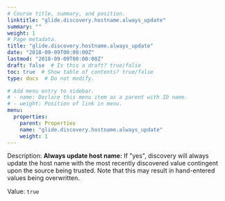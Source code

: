 ```yaml
---
# Course title, summary, and position.
linktitle: "glide.discovery.hostname.always_update"
summary: ""
weight: 1
# Page metadata.
title: "glide.discovery.hostname.always_update"
date: "2018-09-09T00:00:00Z"
lastmod: "2018-09-09T00:00:00Z"
draft: false  # Is this a draft? true/false
toc: true  # Show table of contents? true/false
type: docs  # Do not modify.

# Add menu entry to sidebar.
# - name: Declare this menu item as a parent with ID name.
# - weight: Position of link in menu.
menu:
  properties:
    parent: Properties
    name: "glide.discovery.hostname.always_update"
    weight: 1
---
```


Description: <b>Always update host name:</b> If "yes", discovery will always update the host name with the most recently discovered value contingent upon the source being trusted. Note that this may result in hand-entered values being overwritten.


Value: `true`